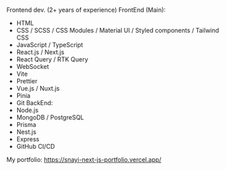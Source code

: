 Frontend dev. (2+ years of experience)
FrontEnd (Main):
  - HTML
  - CSS / SCSS / CSS Modules / Material UI / Styled components / Tailwind CSS
  - JavaScript / TypeScript
  - React.js / Next.js
  - React Query / RTK Query
  - WebSocket
  - Vite
  - Prettier
  - Vue.js / Nuxt.js
  - Pinia
  - Git
BackEnd:
  - Node.js
  - MongoDB / PostgreSQL
  - Prisma
  - Nest.js
  - Express
  - GitHub CI/CD

My portfolio: https://snayi-next-js-portfolio.vercel.app/
